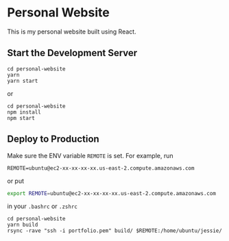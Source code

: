# Personal Website
This is my personal website built using React.

## Start the Development Server

```shell
cd personal-website
yarn
yarn start
```

or

```shell
cd personal-website
npm install
npm start
```

## Deploy to Production

Make sure the ENV variable `REMOTE` is set. For example, run

```shell
REMOTE=ubuntu@ec2-xx-xx-xx-xx.us-east-2.compute.amazonaws.com
```

or put
```bash
export REMOTE=ubuntu@ec2-xx-xx-xx-xx.us-east-2.compute.amazonaws.com
```

in your `.bashrc` or `.zshrc`

```shell
cd personal-website
yarn build
rsync -rave "ssh -i portfolio.pem" build/ $REMOTE:/home/ubuntu/jessie/
```
